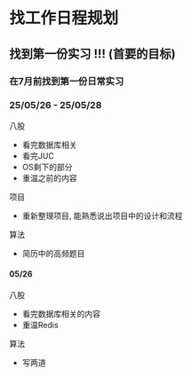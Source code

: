 # 找工作日程规划

## 找到第一份实习 !!! (首要的目标)

### 在7月前找到第一份日常实习

### 25/05/26 - 25/05/28

八股

- 看完数据库相关
- 看完JUC
- OS剩下的部分
- 重温之前的内容

项目

- 重新整理项目, 能熟悉说出项目中的设计和流程

算法

- 简历中的高频题目

#### 05/26

八股

- 看完数据库相关的内容
- 重温Redis

算法

- 写两道



